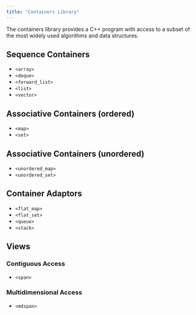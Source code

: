 ```yaml
---
title: "Containers Library"
---
```


The containers library provides a C++ program with access to a subset of the
most widely used algorithms and data structures.

## Sequence Containers

- `<array>`
- `<deque>`
- `<forward_list>`
- `<list>`
- `<vector>`

## Associative Containers (ordered)

- `<map>`
- `<set>`

## Associative Containers (unordered)

- `<unordered_map>`
- `<unordered_set>`

## Container Adaptors

- `<flat_map>`
- `<flat_set>`
- `<queue>`
- `<stack>`

## Views

### Contiguous Access

- `<span>`

### Multidimensional Access

- `<mdspan>`

